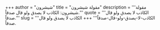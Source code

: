 +++
author = "شيشرون"
title = "مقولة شيشرون"
description = '''مقولة شيشرون: الكاذب لا يصدق ولو قال صدقاً.'''
quote = '''الكاذب لا يصدق ولو قال صدقاً.'''
slug = '''الكاذب-لا-يصدق-ولو-قال-صدقاً'''
+++
الكاذب لا يصدق ولو قال صدقاً.
